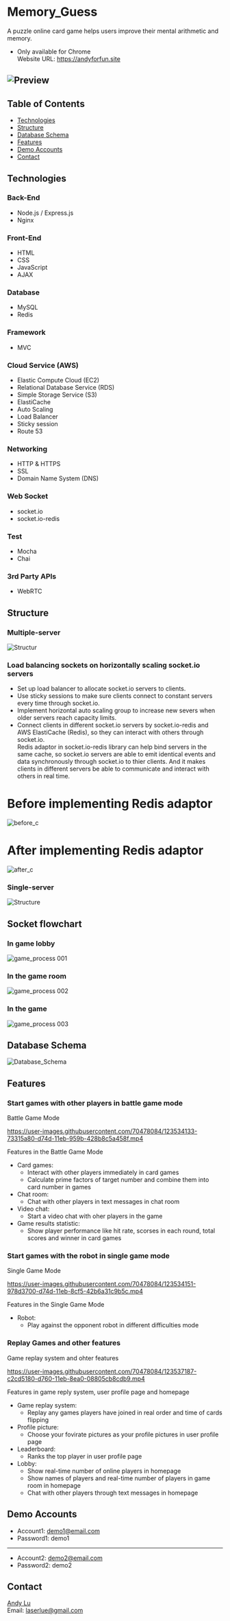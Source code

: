 # Memory_Guess

A puzzle online card game helps users improve their mental arithmetic and memory.
* Only available for Chrome  
Website URL: https://andyforfun.site

![Preview](https://memoryguessforreadme.s3.ap-northeast-1.amazonaws.com/preview.png)
---

## Table of Contents
* [Technologies](#Technologies)
* [Structure](#Structure)
* [Database Schema](#Database-Schema)
* [Features](#Features)
* [Demo Accounts](#Demo-Accounts)
* [Contact](#Contact)

## Technologies
### Back-End
* Node.js / Express.js
* Nginx
### Front-End
* HTML
* CSS
* JavaScript
* AJAX
### Database
* MySQL
* Redis
### Framework
* MVC
### Cloud Service (AWS)
* Elastic Compute Cloud (EC2)
* Relational Database Service (RDS)
* Simple Storage Service (S3)
* ElastiCache
* Auto Scaling
* Load Balancer
* Sticky session
* Route 53
### Networking
* HTTP & HTTPS
* SSL
* Domain Name System (DNS)
### Web Socket
* socket.io
* socket.io-redis
### Test
* Mocha
* Chai
### 3rd Party APIs
* WebRTC

## Structure
### Multiple-server
![Structur](https://user-images.githubusercontent.com/70478084/123537000-f360bb80-d75f-11eb-947e-1221790f18be.jpeg)

### Load balancing sockets on horizontally scaling socket.io servers
* Set up load balancer to allocate socket.io servers to clients.
* Use sticky sessions to make sure clients connect to constant servers every time through socket.io.
* Implement horizontal auto scaling group to increase new severs when older servers reach capacity limits.
* Connect clients in different socket.io servers by socket.io-redis and AWS ElastiCache (Redis), so they can interact with others through socket.io.  
Redis adaptor in socket.io-redis library can help bind servers in the same cache, so socket.io servers are able to emit identical events and data synchronously through socket.io to thier clients. And it makes clients in different servers be able to communicate and interact with others in real time.   

# Before implementing Redis adaptor
![before_c](https://user-images.githubusercontent.com/70478084/123686680-a0335980-d882-11eb-89ec-1903b73abc71.png)

# After implementing Redis adaptor
![after_c](https://user-images.githubusercontent.com/70478084/123686923-e5f02200-d882-11eb-87c7-3d2ba589c010.png)

### Single-server
![Structure](https://user-images.githubusercontent.com/70478084/123537049-30c54900-d760-11eb-9636-6d1c323f2f4a.jpeg)

## Socket flowchart
### In game lobby
![game_process 001](https://user-images.githubusercontent.com/70478084/125712534-4ec3488e-e575-4778-a76d-84f02238f66f.jpeg)

### In the game room
![game_process 002](https://user-images.githubusercontent.com/70478084/125712542-1b98a5af-795c-4430-82cf-c03ac330363c.jpeg)

### In the game
![game_process 003](https://user-images.githubusercontent.com/70478084/125712553-5f5b4e10-a468-4a12-8492-6871263c4c05.jpeg)

## Database Schema
![Database_Schema](https://user-images.githubusercontent.com/70478084/123537080-4cc8ea80-d760-11eb-8b46-0813e8ca6de6.png)

## Features
### Start games with other players in battle game mode
Battle Game Mode

https://user-images.githubusercontent.com/70478084/123534133-73315a80-d74d-11eb-959b-428b8c5a458f.mp4

Features in the Battle Game Mode
  * Card games:
    * Interact with other players immediately in card games
    * Calculate prime factors of target number and combine them into card number in games
  * Chat room:
    * Chat with other players in text messages in chat room
  * Video chat:
    * Start a video chat with oher players in the game 
  * Game results statistic:
    * Show player performance like hit rate, scorses in each round, total scores and winner in card games

### Start games with the robot in single game mode
Single Game Mode

https://user-images.githubusercontent.com/70478084/123534151-978d3700-d74d-11eb-8cf5-42b6a31c9b5c.mp4

Features in the Single Game Mode
  * Robot:
    * Play against the opponent robot in different difficulties mode 

### Replay Games and other features
Game replay system and ohter features

https://user-images.githubusercontent.com/70478084/123537187-c2cd5180-d760-11eb-8ea0-08805cb8cdb9.mp4

Features in game reply system, user profile page and homepage
  * Game replay system:
    * Replay any games players have joined in real order and time of cards flipping
  * Profile picture:
    * Choose your fovirate pictures as your profile pictures in user profile page
  * Leaderboard:
    * Ranks the top player in user profile page
  * Lobby:
    * Show real-time number of online players in homepage
    * Show names of players and real-time number of players in game room in homepage
    * Chat with other players through text messages in homepage

## Demo Accounts
* Account1: demo1@email.com
* Password1: demo1
----
* Account2: demo2@email.com
* Password2: demo2

## Contact
<a href="https://github.com/twandylue" target="_blank">Andy Lu</a>  
Email: laserlue@gmail.com
